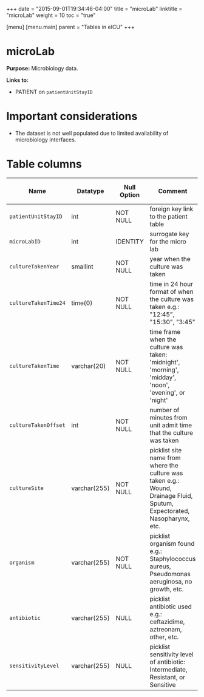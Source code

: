 +++
date = "2015-09-01T19:34:46-04:00"
title = "microLab"
linktitle = "microLab"
weight = 10
toc = "true"

[menu]
  [menu.main]
    parent = "Tables in eICU"
+++

# microLab

**Purpose:** Microbiology data.

**Links to:**

* PATIENT on `patientUnitStayID`

# Important considerations

* The dataset is not well populated due to limited availability of microbiology interfaces.

# Table columns

Name | Datatype | Null Option | Comment | Is Key | Stored Transformed Created
---- | ---- | ---- | ---- | ---- | ----
`patientUnitStayID` | int | NOT NULL | foreign key link to the patient table | FK | C
`microLabID` | int | IDENTITY | surrogate key for the micro lab | PK | C
`cultureTakenYear` | smallint | NOT NULL | year when the culture was taken |  | T
`cultureTakenTime24` | time(0) | NOT NULL | time in 24 hour format of when the culture was taken e.g.: "12:45", "15:30", "3:45" |  | T
`cultureTakenTime` | varchar(20) | NOT NULL | time frame when the culture was taken: 'midnight', 'morning', 'midday', 'noon', 'evening', or 'night' |  | T
`cultureTakenOffset` | int | NOT NULL | number of minutes from unit admit time that the culture was taken |  | C
`cultureSite` | varchar(255) | NOT NULL | picklist site name from where the culture was taken e.g.: Wound, Drainage Fluid, Sputum, Expectorated, Nasopharynx, etc. |  | S
`organism` | varchar(255) | NOT NULL | picklist organism found e.g.: Staphylococcus aureus, Pseudomonas aeruginosa, no growth, etc. |  | S
`antibiotic` | varchar(255) | NULL | picklist antibiotic used e.g.: ceftazidime, aztreonam, other, etc. |  | S
`sensitivityLevel` | varchar(255) | NULL | picklist sensitivity level of antibiotic: Intermediate, Resistant, or Sensitive |  | S

<!-- # Detailed description

* To follow.
 -->